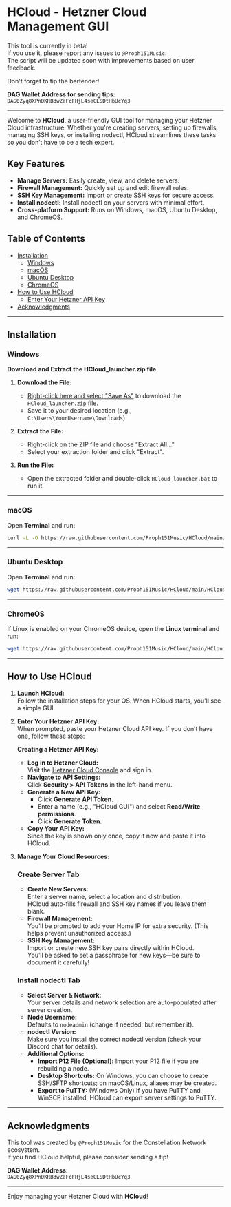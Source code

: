 # HCloud - Hetzner Cloud Management GUI

This tool is currently in beta!  
If you use it, please report any issues to `@Proph151Music`.  
The script will be updated soon with improvements based on user feedback.

Don't forget to tip the bartender!

**DAG Wallet Address for sending tips:**  
`DAG0Zyq8XPnDKRB3wZaFcFHjL4seCLSDtHbUcYq3`

---

Welcome to **HCloud**, a user-friendly GUI tool for managing your Hetzner Cloud infrastructure. Whether you're creating servers, setting up firewalls, managing SSH keys, or installing nodectl, HCloud streamlines these tasks so you don’t have to be a tech expert.

## Key Features

- **Manage Servers:** Easily create, view, and delete servers.
- **Firewall Management:** Quickly set up and edit firewall rules.
- **SSH Key Management:** Import or create SSH keys for secure access.
- **Install nodectl:** Install nodectl on your servers with minimal effort.
- **Cross-platform Support:** Runs on Windows, macOS, Ubuntu Desktop, and ChromeOS.

## Table of Contents

- [Installation](#installation)
  - [Windows](#windows)
  - [macOS](#macos)
  - [Ubuntu Desktop](#ubuntu-desktop)
  - [ChromeOS](#chromos)
- [How to Use HCloud](#how-to-use-hcloud)
  - [Enter Your Hetzner API Key](#enter-your-hetzner-api-key)
- [Acknowledgments](#acknowledgments)

---

## Installation

### Windows

**Download and Extract the HCloud_launcher.zip file**

1. **Download the File:**
   - [Right-click here and select "Save As"](https://github.com/Proph151Music/HCloud/raw/main/Windows/HCloud_Launcher.zip) to download the `HCloud_launcher.zip` file.
   - Save it to your desired location (e.g., `C:\Users\YourUsername\Downloads`).

2. **Extract the File:**
   - Right-click on the ZIP file and choose "Extract All..."
   - Select your extraction folder and click "Extract".

3. **Run the File:**
   - Open the extracted folder and double-click `HCloud_launcher.bat` to run it.

---

### macOS

Open **Terminal** and run:

```bash
curl -L -O https://raw.githubusercontent.com/Proph151Music/HCloud/main/MacOS/HCloud_Launcher.sh && chmod +x HCloud_Launcher.sh && sudo ./HCloud_Launcher.sh
```

---

### Ubuntu Desktop

Open **Terminal** and run:

```bash
wget https://raw.githubusercontent.com/Proph151Music/HCloud/main/HCloud.py && python3 HCloud.py
```

---

### ChromeOS

If Linux is enabled on your ChromeOS device, open the **Linux terminal** and run:

```bash
wget https://raw.githubusercontent.com/Proph151Music/HCloud/main/HCloud.py && python3 HCloud.py
```

---

## How to Use HCloud

1. **Launch HCloud:**  
   Follow the installation steps for your OS. When HCloud starts, you'll see a simple GUI.

2. **Enter Your Hetzner API Key:**  
   When prompted, paste your Hetzner Cloud API key. If you don’t have one, follow these steps:

   **Creating a Hetzner API Key:**
   - **Log in to Hetzner Cloud:**  
     Visit the [Hetzner Cloud Console](https://console.hetzner.cloud) and sign in.
   - **Navigate to API Settings:**  
     Click **Security > API Tokens** in the left-hand menu.
   - **Generate a New API Key:**
     - Click **Generate API Token**.
     - Enter a name (e.g., "HCloud GUI") and select **Read/Write permissions**.
     - Click **Generate Token**.
   - **Copy Your API Key:**  
     Since the key is shown only once, copy it now and paste it into HCloud.

3. **Manage Your Cloud Resources:**

   ### Create Server Tab
   - **Create New Servers:**  
     Enter a server name, select a location and distribution.  
     HCloud auto-fills firewall and SSH key names if you leave them blank.
   - **Firewall Management:**  
     You’ll be prompted to add your Home IP for extra security. (This helps prevent unauthorized access.)
   - **SSH Key Management:**  
     Import or create new SSH key pairs directly within HCloud.  
     You’ll be asked to set a passphrase for new keys—be sure to document it carefully!
     
   ### Install nodectl Tab
   - **Select Server & Network:**  
     Your server details and network selection are auto-populated after server creation.
   - **Node Username:**  
     Defaults to `nodeadmin` (change if needed, but remember it).
   - **nodectl Version:**  
     Make sure you install the correct nodectl version (check your Discord chat for details).
   - **Additional Options:**  
     - **Import P12 File (Optional):** Import your P12 file if you are rebuilding a node.
     - **Desktop Shortcuts:** On Windows, you can choose to create SSH/SFTP shortcuts; on macOS/Linux, aliases may be created.
     - **Export to PuTTY:** (Windows Only) If you have PuTTY and WinSCP installed, HCloud can export server settings to PuTTY.

---

## Acknowledgments

This tool was created by `@Proph151Music` for the Constellation Network ecosystem.  
If you find HCloud helpful, please consider sending a tip!

**DAG Wallet Address:**  
`DAG0Zyq8XPnDKRB3wZaFcFHjL4seCLSDtHbUcYq3`

---

Enjoy managing your Hetzner Cloud with **HCloud**!

